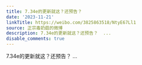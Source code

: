 ```yaml
---
title: 7.34e的更新就这？还预告？
date: '2023-11-21'
linkTitle: https://weibo.com/3825863518/NtyE67Ll1
source: 正宗毒奶菇的微博
description: 7.34e的更新就这？还预告？  ...
disable_comments: true
---
```

7.34e的更新就这？还预告？  ...